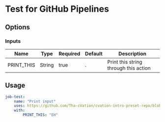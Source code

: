 # Test for GitHub Pipelines

## Options
### Inputs
| Name       | Type   | Required | Default | Description                           |
| ---------- | ------ | -------- | ------- | ------------------------------------- |
| PRINT_THIS | String | true     | .       | Print this string through this action |

## Usage

```yaml
job-test:
    name: "Print input"
    uses: https://github.com/Tha-cVation/cvation-intro-preset-repo/blob/main/.github/workflows/print_this_preset.yml@main
    with:
        PRINT_THIS: "EH"
```
